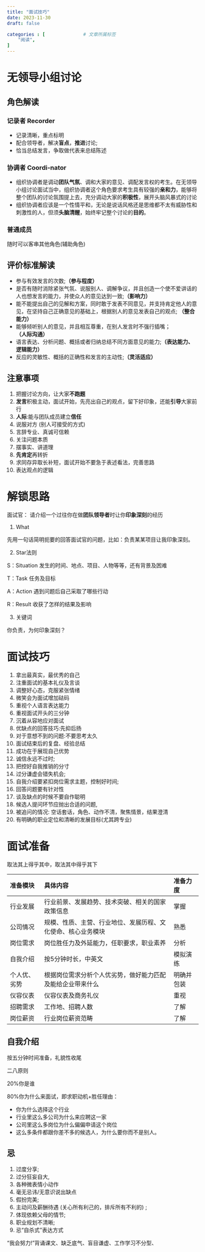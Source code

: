 ```yaml
---
title: "面试技巧"
date: 2023-11-30
draft: false

categories : [              # 文章所属标签
    "阅读",
]
---
```



# 无领导小组讨论

## 角色解读

### 记录者 Recorder

- 记录清晰，重点标明
- 配合领导者，解决**盲点**，**推进**讨论;
- 恰当总结发言，争取做代表来总结陈述

### 协调者 Coordi-nator

- 组织协调者是调动**团队气氛**、调和大家的意见、调配发言权的考生。在无领导小组讨论面试当中，组织协调者这个角色要求考生具有较强的**亲和力**，能够将整个团队的讨论氛围提上去，充分调动大家的**积极性**，展开头脑风暴式的讨论
- 组织协调者应该是一个性情平和，无论是说话风格还是思维都不太有威胁性和刺激性的人，但须**头脑清醒**，始终牢记整个讨论的**目的**。

### 普通成员

随时可以客串其他角色(辅助角色)

## 评价标准解读

- 参与有效发言的次数;**（参与程度）**
- 是否有随时消除紧张气氛、说服别人、调解争议，并且创造一个使不爱讲话的人也想发言的能力，并使众人的意见达到一致;**（影响力）**
- 能不能提出自己的见解和方案，同时敢于发表不同意见，并支持肯定他人的意见，在坚持自己正确意见的基础上，根据别人的意见发表自己的观点; **（整合能力）**
- 能够倾听别人的意见，并且相互尊重，在别人发言时不强行插嘴；**（人际沟通）**
- 语言表达、分析问题、概括或者归纳总结不同方面意见的能力;**（表达能力、逻辑能力）**
- 反应的灵敏性、概括的正确性和发言的主动性;**（灵活适应）**


## 注意事项

1. 把握讨论方向，让大家**不跑题**
2. **发言**积极主动，面试开始，先亮出自己的观点，留下好印象，还能**引导**大家前行
3. **人际**:能与团队成员建立**信任**
4. 说服对方 (别人可接受的方式)
5. 言辞专业、真诚可信赖
6. 关注问题本质
7. 摆事实、讲道理
8. **先肯定**再转折
9. 求同存异取长补短，面试开始不要急于表述看法，完善思路
10. 表达观点的逻辑

# 解锁思路

面试官： 请介绍一个过往你在做**团队领导者**时让你**印象深刻**的经历

1. What

先用一句话简明扼要的回答面试官的问题，比如：负责某某项目让我印象深刻。

2. Star法则

S：Situation 发生的时间、地点、项目、人物等等，还有背景及困难

T：Task 任务及目标

A：Action 遇到问题后自己采取了哪些行动

R：Result 收获了怎样的结果及影响

3. 关键词

你负责，为何印象深刻？


# 面试技巧

1. 拿出最真实，最优秀的自己
2. 注重面试的基本礼仪及言谈
3. 调整好心态，克服紧张情绪
4. 微笑会为面试增加砝码
5. 重视个人语言表达能力
6. 重视面试开头的三分钟
7. 沉着从容地应对面试
8. 优缺点的回答技巧:先抑后扬
9. 对于意想不到的问题:不要思考太久
10. 面试结束后的复盘、经验总结
11. 成功在于展现自己优势
12. 诚信永远不过时;
13. 把控好自我推销的分寸
14. 过分谦虚会错失机会;
15. 自我介绍要紧扣岗位需求主题，控制好时间;
16. 回答问题要有针对性
17. 谈及缺点的时候不要自作聪明
18. 候选人提问环节应抛出合适的问题,
19. 被追问的情况: 空话套话，角色、动作不清，聚焦情景，结果澄清
20. 有明确的职业定位和清晰的发展目标(尤其跨专业)

# 面试准备

取法其上得乎其中，取法其中得乎其下

|准备模块|具体内容|准备力度|
|:-|:-|:-|
|行业发展|行业前景、发展趋势、技术突破、相关的国家政策信息|掌握|
|公司情况|规模、性质、主营、行业地位、发展历程、文化使命、核心业务模块|熟悉|
|岗位需求|岗位胜任力及外延能力，任职要求，职业素养|分析|
|自我介绍|按5分钟时长，中英文|模拟演练|
|个人优、劣势|根据岗位需求分析个人优劣势，做好能力匹配及能给企业带来什么|明确并包装|
|仪容仪表|仪容仪表及商务礼仪|重视|
|招聘需求|工作地、招聘人数|了解|
|岗位薪资|行业岗位薪资范畴|了解|

## 自我介绍

按五分钟时间准备，礼貌性收尾

二八原则

20%你是谁

80%你为什么来面试，即求职动机+胜任理由：

- 你为什么选择这个行业
- 行业里这么多公司为什么来应聘这一家
- 公司里这么多岗位为什么偏偏申请这个岗位
- 这么多条件都跟你差不多的候选人，为什么要你而不是别人。


## 忌

1. 过度分享;
2. 过分狂妄自大,
3. 各种微表情小动作
4. 毫无忌讳/无意识说出缺点
5. 假扮完美;
6. 主动问及薪酬待遇 (关心所有利己的，排斥所有不利的) ;
7. 体现依赖父母的情节;
8. 职业规划不清晰;
9. 忌“自杀式”表达方式

“我会努力!”背诵课文、缺乏底气、盲目谦虚、工作学习不分型、